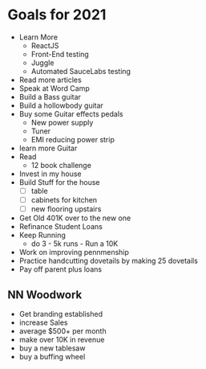 # Goals for 2021
- Learn More
  - ReactJS
  - Front-End testing
  - Juggle
  - Automated SauceLabs testing
- Read more articles
- Speak at Word Camp
- Build a Bass guitar
- Build a hollowbody guitar
- Buy some Guitar effects pedals
  - New power supply
  - Tuner
  - EMI reducing power strip
- learn more Guitar
- Read
  - 12 book challenge
- Invest in my house
- Build Stuff for the house
  - [ ] table
  - [ ] cabinets for kitchen
  - [ ] new flooring upstairs
- Get Old 401K over to the new one
- Refinance Student Loans
- Keep Running
  - do 3 - 5k runs
		- Run a 10K
- Work on improving pennmenship
- Practice handcutting dovetails by making 25 dovetails
- Pay off parent plus loans

## NN Woodwork
- Get branding established
- increase Sales
- average $500+ per month
- make over 10K in revenue
- buy a new tablesaw
- buy a buffing wheel

